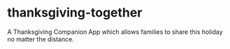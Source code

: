 # thanksgiving-together
A Thanksgiving Companion App which allows families to share this holiday no matter the distance.
